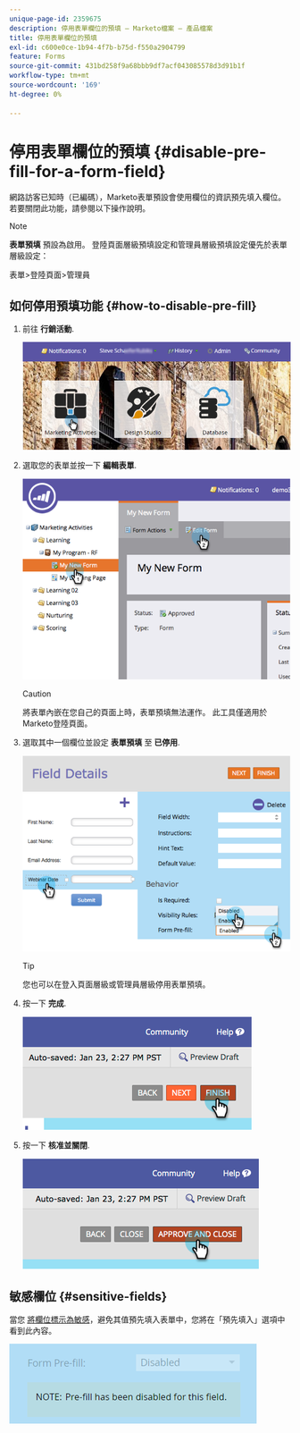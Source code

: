 ```yaml
---
unique-page-id: 2359675
description: 停用表單欄位的預填 — Marketo檔案 — 產品檔案
title: 停用表單欄位的預填
exl-id: c600e0ce-1b94-4f7b-b75d-f550a2904799
feature: Forms
source-git-commit: 431bd258f9a68bbb9df7acf043085578d3d91b1f
workflow-type: tm+mt
source-wordcount: '169'
ht-degree: 0%

---
```


# 停用表單欄位的預填 {#disable-pre-fill-for-a-form-field}

網路訪客已知時（已編碼），Marketo表單預設會使用欄位的資訊預先填入欄位。 若要關閉此功能，請參閱以下操作說明。

>[!NOTE]
>
>**表單預填** 預設為啟用。 登陸頁面層級預填設定和管理員層級預填設定優先於表單層級設定：
>
>表單>登陸頁面>管理員

## 如何停用預填功能 {#how-to-disable-pre-fill}

1. 前往 **行銷活動**.

   ![](assets/login-marketing-activities-7.png)

1. 選取您的表單並按一下 **編輯表單**.

   ![](assets/image2014-9-15-14-3a26-3a46.png)

   >[!CAUTION]
   >
   >將表單內嵌在您自己的頁面上時，表單預填無法運作。 此工具僅適用於Marketo登陸頁面。

1. 選取其中一個欄位並設定 **表單預填** 至 **已停用**.

   ![](assets/image2014-9-15-14-3a26-3a54.png)

   >[!TIP]
   >
   >您也可以在登入頁面層級或管理員層級停用表單預填。

1. 按一下 **完成**.

   ![](assets/image2014-9-15-14-3a27-3a1.png)

1. 按一下 **核准並關閉**.

   ![](assets/image2014-9-15-14-3a27-3a6.png)

## 敏感欄位 {#sensitive-fields}

當您 [將欄位標示為敏感](/help/marketo/product-docs/administration/field-management/mark-a-field-as-sensitive.md)，避免其值預先填入表單中，您將在「預先填入」選項中看到此內容。

![](assets/disable-pre-fill.png)